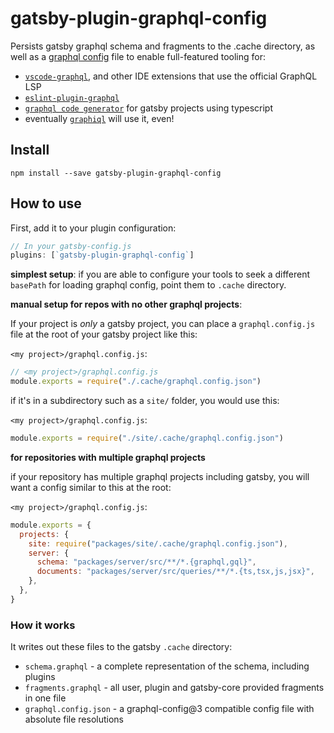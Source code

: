 # gatsby-plugin-graphql-config

Persists gatsby graphql schema and fragments to the .cache directory, as well as a [graphql config](https://graphql-config.com) file to enable full-featured tooling for:

- [`vscode-graphql`](https://marketplace.visualstudio.com/items?itemName=Prisma.vscode-graphql), and other IDE extensions that use the official GraphQL LSP
- [`eslint-plugin-graphql`](https://github.com/apollographql/eslint-plugin-graphql)
- [`graphql code generator`](https://graphql-code-generator.com/) for gatsby projects using typescript
- eventually [`graphiql`](https://github.com/graphql/graphiql) will use it, even!

## Install

`npm install --save gatsby-plugin-graphql-config`

## How to use

First, add it to your plugin configuration:

```javascript
// In your gatsby-config.js
plugins: [`gatsby-plugin-graphql-config`]
```

**simplest setup**:
if you are able to configure your tools to seek a different `basePath` for loading graphql config, point them to `.cache` directory.

**manual setup for repos with no other graphql projects**:

If your project is _only_ a gatsby project, you can place a `graphql.config.js` file at the root of your gatsby project like this:

`<my project>/graphql.config.js`:

```js
// <my project>/graphql.config.js
module.exports = require("./.cache/graphql.config.json")
```

if it's in a subdirectory such as a `site/` folder, you would use this:

`<my project>/graphql.config.js`:

```js
module.exports = require("./site/.cache/graphql.config.json")
```

**for repositories with multiple graphql projects**

if your repository has multiple graphql projects including gatsby, you will want a config similar to this at the root:

`<my project>/graphql.config.js`:

```js
module.exports = {
  projects: {
    site: require("packages/site/.cache/graphql.config.json"),
    server: {
      schema: "packages/server/src/**/*.{graphql,gql}",
      documents: "packages/server/src/queries/**/*.{ts,tsx,js,jsx}",
    },
  },
}
```

### How it works

It writes out these files to the gatsby `.cache` directory:

- `schema.graphql` - a complete representation of the schema, including plugins
- `fragments.graphql` - all user, plugin and gatsby-core provided fragments in one file
- `graphql.config.json` - a graphql-config@3 compatible config file with absolute file resolutions

